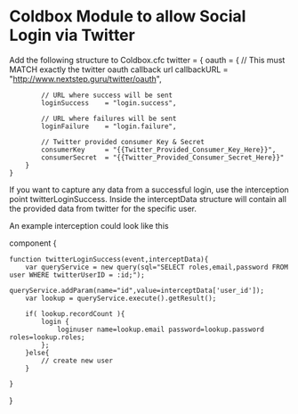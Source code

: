 Coldbox Module to allow Social Login via Twitter
================

Add the following structure to Coldbox.cfc
	twitter = {
		oauth = {
			// This must MATCH exactly the twitter oauth callback url
			callbackURL		= "http://www.nextstep.guru/twitter/oauth",

			// URL where success will be sent
			loginSuccess	= "login.success",

			// URL where failures will be sent
			loginFailure	= "login.failure",

			// Twitter provided consumer Key & Secret
			consumerKey		= "{{Twitter_Provided_Consumer_Key_Here}}",
			consumerSecret	= "{{Twitter_Provided_Consumer_Secret_Here}}"
		}
	}

If you want to capture any data from a successful login, use the interception point twitterLoginSuccess.
Inside the interceptData structure will contain all the provided data from twitter for the specific user.

An example interception could look like this

component {

	function twitterLoginSuccess(event,interceptData){
		var queryService = new query(sql="SELECT roles,email,password FROM user WHERE twitterUserID = :id;");
			queryService.addParam(name="id",value=interceptData['user_id']);
		var lookup = queryService.execute().getResult();

		if( lookup.recordCount ){
			login {
				loginuser name=lookup.email password=lookup.password roles=lookup.roles;
			};
		}else{
			// create new user
		}

	}
}
